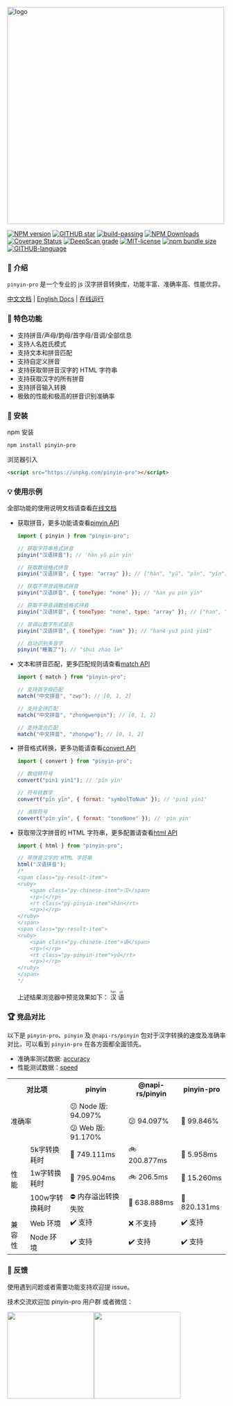 <a href="https://github.com/zh-lx/pinyin-pro"><img src="https://cdn.jsdelivr.net/gh/zh-lx/static-img/pinyin-pro/logo.svg" alt="logo" width="500" /></a>

[![NPM version](https://img.shields.io/npm/v/pinyin-pro.svg)](https://www.npmjs.com/package/pinyin-pro)
[![GITHUB star](https://img.shields.io/github/stars/zh-lx/pinyin-pro.svg)](https://github.com/zh-lx/pinyin-pro)
[![build-passing](https://img.shields.io/github/actions/workflow/status/zh-lx/pinyin-pro/ci.yaml)](https://github.com/zh-lx/pinyin-pro/actions)
[![NPM Downloads](https://img.shields.io/npm/dm/pinyin-pro.svg)](https://npmcharts.netlify.app/compare/pinyin-pro?minimal=true)
[![Coverage Status](https://img.shields.io/codecov/c/github/zh-lx/pinyin-pro)](https://app.codecov.io/gh/zh-lx/pinyin-pro)
[![DeepScan grade](https://deepscan.io/api/teams/20303/projects/26161/branches/829070/badge/grade.svg)](https://deepscan.io/dashboard#view=project&tid=20303&pid=26161&bid=829070)
[![MIT-license](https://img.shields.io/npm/l/pinyin-pro.svg)](https://opensource.org/licenses/MIT)
[![npm bundle size](https://img.shields.io/bundlephobia/minzip/pinyin-pro)](https://bundlephobia.com/package/pinyin-pro)
[![GITHUB-language](https://img.shields.io/github/languages/top/zh-lx/pinyin-pro.svg)](https://github.com/zh-lx/pinyin-pro)

### 📖 介绍

`pinyin-pro` 是一个专业的 js 汉字拼音转换库，功能丰富、准确率高、性能优异。

[中文文档](https://pinyin-pro.cn) | [English Docs](https://pinyin-pro.cn/en) | [在线运行](https://pinyin-pro.cn/run/run)

### 🎨 特色功能

- 支持拼音/声母/韵母/首字母/音调/全部信息
- 支持人名姓氏模式
- 支持文本和拼音匹配
- 支持自定义拼音
- 支持获取带拼音汉字的 HTML 字符串
- 支持获取汉字的所有拼音
- 支持拼音输入转换
- 极致的性能和极高的拼音识别准确率

### 🔨 安装

npm 安装

```html
npm install pinyin-pro
```

浏览器引入

```html
<script src="https://unpkg.com/pinyin-pro"></script>
```

### 💡 使用示例

全部功能的使用说明文档请查看[在线文档](https://pinyin-pro.cn/use/pinyin.html)

- 获取拼音，更多功能请查看[pinyin API](https://pinyin-pro.cn/use/pinyin.html)

  ```js
  import { pinyin } from "pinyin-pro";

  // 获取字符串格式拼音
  pinyin("汉语拼音"); // 'hàn yǔ pīn yīn'

  // 获取数组格式拼音
  pinyin("汉语拼音", { type: "array" }); // ["hàn", "yǔ", "pīn", "yīn"]

  // 获取不带音调格式拼音
  pinyin("汉语拼音", { toneType: "none" }); // "han yu pin yin"

  // 获取不带音调数组格式拼音
  pinyin("汉语拼音", { toneType: "none", type: "array" }); // ["han", "yu", "pin", "yin"]

  // 音调以数字形式显示
  pinyin("汉语拼音", { toneType: "num" }); // "han4 yu3 pin1 yin1"

  // 自动识别多音字
  pinyin("睡着了"); // "shuì zháo le"
  ```

- 文本和拼音匹配，更多匹配规则请查看[match API](https://pinyin-pro.cn/use/match.html)

  ```js
  import { match } from "pinyin-pro";

  // 支持首字母匹配
  match("中文拼音", "zwp"); // [0, 1, 2]

  // 支持全拼匹配
  match("中文拼音", "zhongwenpin"); // [0, 1, 2]

  // 支持混合匹配
  match("中文拼音", "zhongwp"); // [0, 1, 2]
  ```

- 拼音格式转换，更多功能请查看[convert API](https://pinyin-pro.cn/use/convert.html)

  ```js
  import { convert } from "pinyin-pro";

  // 数组转符号
  convert("pin1 yin1"); // 'pīn yīn'

  // 符号转数字
  convert("pīn yīn", { format: "symbolToNum" }); // 'pin1 yin1'

  // 消除符号
  convert("pīn yīn", { format: "toneNone" }); // 'pin yin'
  ```

- 获取带汉字拼音的 HTML 字符串，更多配置请查看[html API](https://pinyin-pro.cn/use/html.html)

  ```js
  import { html } from "pinyin-pro";

  // 带拼音汉字的 HTML 字符串
  html("汉语拼音");
  /*
  <span class="py-result-item">
  <ruby>
      <span class="py-chinese-item">汉</span>
      <rp>(</rp>
      <rt class="py-pinyin-item">hàn</rt>
      <rp>)</rp>
  </ruby>
  </span>
  <span class="py-result-item">
  <ruby>
      <span class="py-chinese-item">语</span>
      <rp>(</rp>
      <rt class="py-pinyin-item">yǔ</rt>
      <rp>)</rp>
  </ruby>
  </span>
  */
  ```

  上述结果浏览器中预览效果如下：
  <span class="py-result-item">
  <ruby>
  <span class="py-chinese-item">汉</span>
  <rp>(</rp>
  <rt class="py-pinyin-item">hàn</rt>
  <rp>)</rp>
  </ruby>
  </span>
  <span class="py-result-item">
  <ruby>
  <span class="py-chinese-item">语</span>
  <rp>(</rp>
  <rt class="py-pinyin-item">yǔ</rt>
  <rp>)</rp>
  </ruby>
  </span>

### 🏆 竞品对比

以下是 `pinyin-pro`、`pinyin` 及 `@napi-rs/pinyin` 包对于汉字转换的速度及准确率对比，可以看到 `pinyin-pro` 在各方面都全面领先。

- 准确率测试数据: [accuracy](https://github.com/zh-lx/pinyin-pro/blob/main/benchmark/accuracy.js)
- 性能测试数据：[speed](https://github.com/zh-lx/pinyin-pro/blob/main/benchmark/speed.js)
<table>
    <tr>
        <th colspan="2">对比项</th>
        <th>pinyin</th>
        <th>@napi-rs/pinyin</th>
        <th>pinyin-pro</th>
    </tr>
    <tr>
        <td rowspan="2" colspan="2">准确率</td>
        <td>😕 Node 版: 94.097%</td>
        <td rowspan="2">😕 94.097%</td>
        <td rowspan="2">🤩 99.846%</td>
    </tr>
    <tr>
        <td>😕 Web 版: 91.170%	</td>
    </tr>
    <tr>
        <td rowspan="3">性能</td>
        <td>5k字转换耗时</td>
        <td>🐢 749.111ms</td>
        <td>🚲 200.877ms</td>
        <td>🚀 5.958ms</td>
    </tr>
    <tr>
        <td>1w字转换耗时</td>
        <td>🐢 795.904ms</td>
        <td>🚲 206.5ms</td>
        <td>🚀 15.260ms</td>
    </tr>
    <tr>
        <td>100w字转换耗时</td>
        <td>⛔ 内存溢出转换失败</td>
        <td>🚀 638.888ms</td>
        <td>🚀 820.131ms</td>
    </tr>
    <tr>
        <td rowspan="2">兼容性</td>
        <td>Web 环境</td>
        <td>✔️ 支持</td>
        <td>❌ 不支持</td>
        <td>✔️ 支持</td>
    </tr>
    <tr>
        <td>Node 环境</td>
        <td>✔️ 支持</td>
        <td>✔️ 支持</td>
        <td>✔️ 支持</td>
    </tr>
</table>

### 📠 反馈

使用遇到问题或者需要功能支持欢迎提 issue。

技术交流欢迎加 pinyin-pro 用户群 或者微信：

<div style="display: flex;">
  <img src="https://user-images.githubusercontent.com/73059627/226233976-5dbb9daa-6620-4d16-a2b0-359055dcafe1.png" width="200" >
  <img src="https://user-images.githubusercontent.com/73059627/226233691-848b2a40-f1a9-414e-a80f-3fc6c6209eb1.png" width="200" >
</div>
